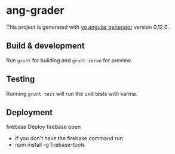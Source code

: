 # ang-grader

This project is generated with [yo angular generator](https://github.com/yeoman/generator-angular)
version 0.12.0.

## Build & development

Run `grunt` for building and `grunt serve` for preview.

## Testing

Running `grunt test` will run the unit tests with karma.

## Deployment
firebase Deploy
firebase open

* if you don't have the firebase command run
* npm install -g firebase-tools
